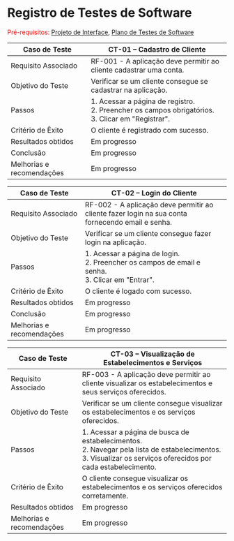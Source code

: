 # Registro de Testes de Software

<span style="color:red">Pré-requisitos: <a href="3-Projeto de Interface.md"> Projeto de Interface</a></span>, <a href="8-Plano de Testes de Software.md"> Plano de Testes de Software</a>


| **Caso de Teste** | **CT-01 – Cadastro de Cliente** |
| --- | --- |
| Requisito Associado | RF-001 - A aplicação deve permitir ao cliente cadastrar uma conta. |
| Objetivo do Teste | Verificar se um cliente consegue se cadastrar na aplicação. |
| Passos | 1. Acessar a página de registro.<br> 2. Preencher os campos obrigatórios.<br> 3. Clicar em "Registrar". |
| Critério de Êxito | O cliente é registrado com sucesso. |
|Resultados obtidos | Em progresso   |
| Conclusão | Em progresso | 
|Melhorias e recomendações| Em progresso |

| **Caso de Teste** | **CT-02 – Login do Cliente** |
| --- | --- |
| Requisito Associado | RF-002 - A aplicação deve permitir ao cliente fazer login na sua conta fornecendo email e senha. |
| Objetivo do Teste | Verificar se um cliente consegue fazer login na aplicação. |
| Passos | 1. Acessar a página de login.<br> 2. Preencher os campos de email e senha.<br> 3. Clicar em "Entrar".<br> |
| Critério de Êxito | O cliente é logado com sucesso. |
|Resultados obtidos | Em progresso|
| Conclusão | Em progresso|
|Melhorias e recomendações| Em progresso |

| **Caso de Teste** | **CT-03 – Visualização de Estabelecimentos e Serviços** |
| --- | --- |
| Requisito Associado | RF-003 - A aplicação deve permitir ao cliente visualizar os estabelecimentos e seus serviços oferecidos. |
| Objetivo do Teste | Verificar se um cliente consegue visualizar os estabelecimentos e os serviços oferecidos. |
| Passos | 1. Acessar a página de busca de estabelecimentos.<br> 2. Navegar pela lista de estabelecimentos.<br> 3. Visualizar os serviços oferecidos por cada estabelecimento.<br> |
| Critério de Êxito | O cliente consegue visualizar os estabelecimentos e os serviços oferecidos corretamente. |
|Resultados obtidos | Em progresso |
|Melhorias e recomendações | Em progresso |
